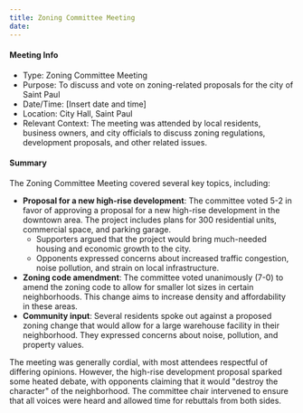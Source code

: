 ```yaml
---
title: Zoning Committee Meeting
date: 
---
```

#### Meeting Info
* Type: Zoning Committee Meeting
* Purpose: To discuss and vote on zoning-related proposals for the city of Saint Paul
* Date/Time: [Insert date and time]
* Location: City Hall, Saint Paul
* Relevant Context: The meeting was attended by local residents, business owners, and city officials to discuss zoning regulations, development proposals, and other related issues.

#### Summary

The Zoning Committee Meeting covered several key topics, including:

* **Proposal for a new high-rise development**: The committee voted 5-2 in favor of approving a proposal for a new high-rise development in the downtown area. The project includes plans for 300 residential units, commercial space, and parking garage.
	+ Supporters argued that the project would bring much-needed housing and economic growth to the city.
	+ Opponents expressed concerns about increased traffic congestion, noise pollution, and strain on local infrastructure.
* **Zoning code amendment**: The committee voted unanimously (7-0) to amend the zoning code to allow for smaller lot sizes in certain neighborhoods. This change aims to increase density and affordability in these areas.
* **Community input**: Several residents spoke out against a proposed zoning change that would allow for a large warehouse facility in their neighborhood. They expressed concerns about noise, pollution, and property values.

The meeting was generally cordial, with most attendees respectful of differing opinions. However, the high-rise development proposal sparked some heated debate, with opponents claiming that it would "destroy the character" of the neighborhood. The committee chair intervened to ensure that all voices were heard and allowed time for rebuttals from both sides.

